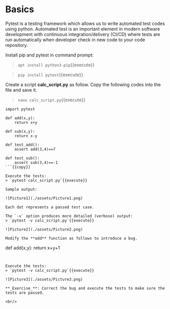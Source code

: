 # Basics

Pytest is a testing framework which allows us to write automated test codes using python.  Automated test is an important element in modern software development with continuous integration/delivery (CI/CD) where tests are run automatically when developer check in new code to your code repository.

Install pip and pytest in command prompt:
> `apt install python3-pip`{{execute}}

> `pip install pytest`{{execute}}

Create a script **calc_script.py** as follow. Copy the following codes into the file and save it. 
> `nano calc_script.py`{{execute}}

```
import pytest

def add(x,y):
    return x+y

def sub(x,y):
    return x-y

def test_add():
    assert add(3,4)==7

def test_sub():
    assert sub(3,4)==-1
```{{copy}}

Execute the tests:
> `pytest calc_script.py`{{execute}}

Sample output:

![Picture1](./assets/Picture1.png)

Each dot represents a passed test case.

The `-v` option produces more detailed (verbose) output:
> `pytest -v calc_script.py`{{execute}}

![Picture2](./assets/Picture2.png)

Modify the **add** function as follows to introduce a bug.

```
def add(x,y):
    return x+y+1
```{{copy}}


Execute the tests:
> `pytest -v calc_script.py`{{execute}}

![Picture3](./assets/Picture3.png)

**_Exercise_**: Correct the bug and execute the tests to make sure the tests are passed.

<br/>